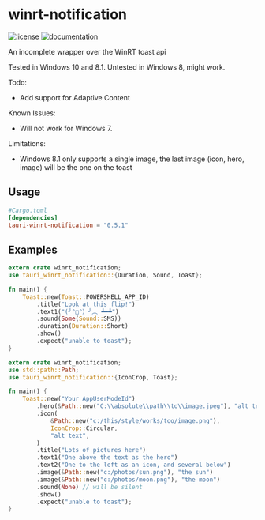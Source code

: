 # winrt-notification

[![license](https://img.shields.io/crates/l/tauri-winrt-notification.svg)](https://crates.io/crates/tauri-winrt-notification/)
[![documentation](https://img.shields.io/crates/v/tauri-winrt-notification?style=flat-square)](https://docs.rs/tauri-winrt-notification)

An incomplete wrapper over the WinRT toast api

Tested in Windows 10 and 8.1. Untested in Windows 8, might work.

Todo:

-   Add support for Adaptive Content

Known Issues:

-   Will not work for Windows 7.

Limitations:

-   Windows 8.1 only supports a single image, the last image (icon, hero, image)
    will be the one on the toast

## Usage

```toml
#Cargo.toml
[dependencies]
tauri-winrt-notification = "0.5.1"
```

## Examples

```rust
extern crate winrt_notification;
use tauri_winrt_notification::{Duration, Sound, Toast};

fn main() {
    Toast::new(Toast::POWERSHELL_APP_ID)
        .title("Look at this flip!")
        .text1("(╯°□°）╯︵ ┻━┻")
        .sound(Some(Sound::SMS))
        .duration(Duration::Short)
        .show()
        .expect("unable to toast");
}
```

```rust
extern crate winrt_notification;
use std::path::Path;
use tauri_winrt_notification::{IconCrop, Toast};

fn main() {
    Toast::new("Your AppUserModeId")
        .hero(&Path::new("C:\\absolute\\path\\to\\image.jpeg"), "alt text")
        .icon(
            &Path::new("c:/this/style/works/too/image.png"),
            IconCrop::Circular,
            "alt text",
        )
        .title("Lots of pictures here")
        .text1("One above the text as the hero")
        .text2("One to the left as an icon, and several below")
        .image(&Path::new("c:/photos/sun.png"), "the sun")
        .image(&Path::new("c:/photos/moon.png"), "the moon")
        .sound(None) // will be silent
        .show()
        .expect("unable to toast");
}
```
